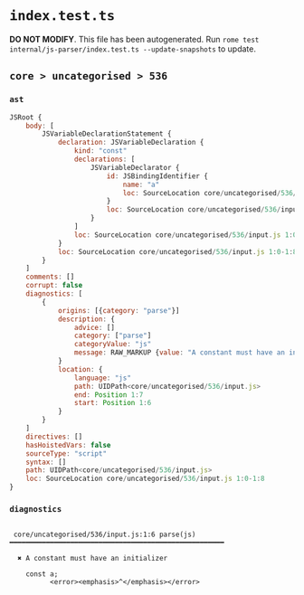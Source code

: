 # `index.test.ts`

**DO NOT MODIFY**. This file has been autogenerated. Run `rome test internal/js-parser/index.test.ts --update-snapshots` to update.

## `core > uncategorised > 536`

### `ast`

```javascript
JSRoot {
	body: [
		JSVariableDeclarationStatement {
			declaration: JSVariableDeclaration {
				kind: "const"
				declarations: [
					JSVariableDeclarator {
						id: JSBindingIdentifier {
							name: "a"
							loc: SourceLocation core/uncategorised/536/input.js 1:6-1:7 (a)
						}
						loc: SourceLocation core/uncategorised/536/input.js 1:6-1:7
					}
				]
				loc: SourceLocation core/uncategorised/536/input.js 1:0-1:8
			}
			loc: SourceLocation core/uncategorised/536/input.js 1:0-1:8
		}
	]
	comments: []
	corrupt: false
	diagnostics: [
		{
			origins: [{category: "parse"}]
			description: {
				advice: []
				category: ["parse"]
				categoryValue: "js"
				message: RAW_MARKUP {value: "A constant must have an initializer"}
			}
			location: {
				language: "js"
				path: UIDPath<core/uncategorised/536/input.js>
				end: Position 1:7
				start: Position 1:6
			}
		}
	]
	directives: []
	hasHoistedVars: false
	sourceType: "script"
	syntax: []
	path: UIDPath<core/uncategorised/536/input.js>
	loc: SourceLocation core/uncategorised/536/input.js 1:0-1:8
}
```

### `diagnostics`

```

 core/uncategorised/536/input.js:1:6 parse(js) ━━━━━━━━━━━━━━━━━━━━━━━━━━━━━━━━━━━━━━━━━━━━━━━━━━━━━

  ✖ A constant must have an initializer

    const a;
          <error><emphasis>^</emphasis></error>


```

